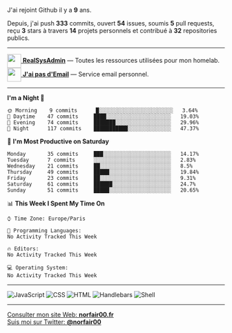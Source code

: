 J'ai rejoint Github il y a **9** ans.

Depuis, j'ai push **333** commits, ouvert **54** issues, soumis **5** pull requests, reçu **3** stars à travers **14** projets personnels et contribué à **32** repositories publics.

---

[<img src="https://avatars2.githubusercontent.com/u/64165263?s=96&v=4" width="32" height="32" align="center"> **RealSysAdmin**](https://github.com/realsysadmin-icu) — Toutes les ressources utilisées pour mon homelab.  
[<img src="https://avatars1.githubusercontent.com/u/65110091?s=96&v=4" width="32" height="32" align="center"> **J'ai pas d'Email**](https://github.com/jaipasdemail) — Service email personnel.  

---

<!--START_SECTION:waka-->
**I'm a Night 🦉** 

```text
🌞 Morning    9 commits      █░░░░░░░░░░░░░░░░░░░░░░░░   3.64% 
🌆 Daytime    47 commits     ████░░░░░░░░░░░░░░░░░░░░░   19.03% 
🌃 Evening    74 commits     ███████░░░░░░░░░░░░░░░░░░   29.96% 
🌙 Night      117 commits    ███████████░░░░░░░░░░░░░░   47.37%

```
📅 **I'm Most Productive on Saturday** 

```text
Monday       35 commits     ███░░░░░░░░░░░░░░░░░░░░░░   14.17% 
Tuesday      7 commits      ░░░░░░░░░░░░░░░░░░░░░░░░░   2.83% 
Wednesday    21 commits     ██░░░░░░░░░░░░░░░░░░░░░░░   8.5% 
Thursday     49 commits     █████░░░░░░░░░░░░░░░░░░░░   19.84% 
Friday       23 commits     ██░░░░░░░░░░░░░░░░░░░░░░░   9.31% 
Saturday     61 commits     ██████░░░░░░░░░░░░░░░░░░░   24.7% 
Sunday       51 commits     █████░░░░░░░░░░░░░░░░░░░░   20.65%

```


📊 **This Week I Spent My Time On** 

```text
⌚︎ Time Zone: Europe/Paris

💬 Programming Languages: 
No Activity Tracked This Week

🔥 Editors: 
No Activity Tracked This Week

💻 Operating System: 
No Activity Tracked This Week

```


<!--END_SECTION:waka-->

---

![JavaScript](https://img.shields.io/static/v1?style=for-the-badge&label=JavaScript&color=555&labelColor=%23f1e05a&message=72%25)
![CSS](https://img.shields.io/static/v1?style=for-the-badge&label=CSS&color=555&labelColor=%23563d7c&message=21%25)
![HTML](https://img.shields.io/static/v1?style=for-the-badge&label=HTML&color=555&labelColor=%23e34c26&message=5.2%25)
![Handlebars](https://img.shields.io/static/v1?style=for-the-badge&label=Handlebars&color=555&labelColor=%23f7931e&message=1.5%25)
![Shell](https://img.shields.io/static/v1?style=for-the-badge&label=Shell&color=555&labelColor=%2389e051&message=0.1%25)

---

[Consulter mon site Web: **norfair00.fr**](https://norfair00.fr/)  
[Suis moi sur Twitter: **@norfair00**](https://twitter.com/norfair00)
